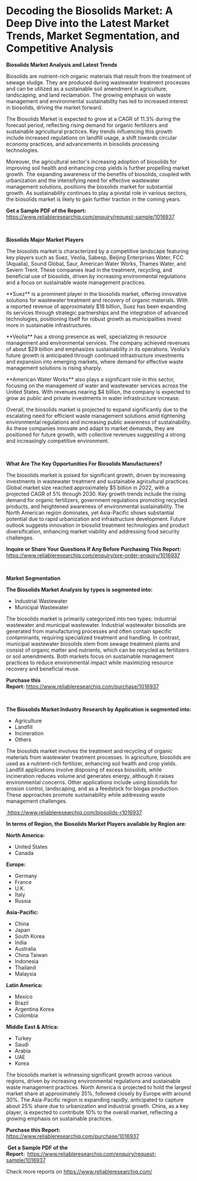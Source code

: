 <p><h1>Decoding the Biosolids Market: A Deep Dive into the Latest Market Trends, Market Segmentation, and Competitive Analysis</h1></p><p><strong>Biosolids Market Analysis and Latest Trends</strong></p>
<p><p>Biosolids are nutrient-rich organic materials that result from the treatment of sewage sludge. They are produced during wastewater treatment processes and can be utilized as a sustainable soil amendment in agriculture, landscaping, and land reclamation. The growing emphasis on waste management and environmental sustainability has led to increased interest in biosolids, driving the market forward. </p><p>The Biosolids Market is expected to grow at a CAGR of 11.3% during the forecast period, reflecting rising demand for organic fertilizers and sustainable agricultural practices. Key trends influencing this growth include increased regulations on landfill usage, a shift towards circular economy practices, and advancements in biosolids processing technologies. </p><p>Moreover, the agricultural sector's increasing adoption of biosolids for improving soil health and enhancing crop yields is further propelling market growth. The expanding awareness of the benefits of biosolids, coupled with urbanization and the intensifying need for effective wastewater management solutions, positions the biosolids market for substantial growth. As sustainability continues to play a pivotal role in various sectors, the biosolids market is likely to gain further traction in the coming years.</p></p>
<p><strong>Get a Sample PDF of the Report:&nbsp;</strong> <a href="https://www.reliableresearchiq.com/enquiry/request-sample/1016937?utm_campaign=3202&utm_medium=2&utm_source=Github&utm_content=ia&utm_term=01042025&utm_id=biosolids">https://www.reliableresearchiq.com/enquiry/request-sample/1016937</a></p>
<p>&nbsp;</p>
<p><strong>Biosolids Major Market Players</strong></p>
<p><p>The biosolids market is characterized by a competitive landscape featuring key players such as Suez, Veolia, Sabesp, Beijing Enterprises Water, FCC (Aqualia), Sound Global, Saur, American Water Works, Thames Water, and Severn Trent. These companies lead in the treatment, recycling, and beneficial use of biosolids, driven by increasing environmental regulations and a focus on sustainable waste management practices.</p><p>**Suez** is a prominent player in the biosolids market, offering innovative solutions for wastewater treatment and recovery of organic materials. With a reported revenue of approximately $18 billion, Suez has been expanding its services through strategic partnerships and the integration of advanced technologies, positioning itself for robust growth as municipalities invest more in sustainable infrastructures.</p><p>**Veolia** has a strong presence as well, specializing in resource management and environmental services. The company achieved revenues of about $29 billion and emphasizes sustainability in its operations. Veolia's future growth is anticipated through continued infrastructure investments and expansion into emerging markets, where demand for effective waste management solutions is rising sharply.</p><p>**American Water Works** also plays a significant role in this sector, focusing on the management of water and wastewater services across the United States. With revenues nearing $4 billion, the company is expected to grow as public and private investments in water infrastructure increase.</p><p>Overall, the biosolids market is projected to expand significantly due to the escalating need for efficient waste management solutions amid tightening environmental regulations and increasing public awareness of sustainability. As these companies innovate and adapt to market demands, they are positioned for future growth, with collective revenues suggesting a strong and increasingly competitive environment.</p></p>
<p>&nbsp;</p>
<p><strong>What Are The Key Opportunities For Biosolids Manufacturers?</strong></p>
<p><p>The biosolids market is poised for significant growth, driven by increasing investments in wastewater treatment and sustainable agricultural practices. Global market size reached approximately $5 billion in 2022, with a projected CAGR of 5% through 2030. Key growth trends include the rising demand for organic fertilizers, government regulations promoting recycled products, and heightened awareness of environmental sustainability. The North American region dominates, yet Asia-Pacific shows substantial potential due to rapid urbanization and infrastructure development. Future outlook suggests innovation in biosolid treatment technologies and product diversification, enhancing market viability and addressing food security challenges.</p></p>
<p><strong>Inquire or Share Your Questions If Any Before Purchasing This Report:</strong> <a href="https://www.reliableresearchiq.com/enquiry/pre-order-enquiry/1016937?utm_campaign=3202&utm_medium=2&utm_source=Github&utm_content=ia&utm_term=01042025&utm_id=biosolids">https://www.reliableresearchiq.com/enquiry/pre-order-enquiry/1016937</a></p>
<p>&nbsp;</p>
<p><strong>Market Segmentation</strong></p>
<p><strong>The Biosolids Market Analysis by types is segmented into:</strong></p>
<p><ul><li>Industrial Wastewater</li><li>Municipal Wastewater</li></ul></p>
<p><p>The biosolids market is primarily categorized into two types: industrial wastewater and municipal wastewater. Industrial wastewater biosolids are generated from manufacturing processes and often contain specific contaminants, requiring specialized treatment and handling. In contrast, municipal wastewater biosolids stem from sewage treatment plants and consist of organic matter and nutrients, which can be recycled as fertilizers or soil amendments. Both markets focus on sustainable management practices to reduce environmental impact while maximizing resource recovery and beneficial reuse.</p></p>
<p><strong>Purchase this Report:&nbsp;</strong><a href="https://www.reliableresearchiq.com/purchase/1016937?utm_campaign=3202&utm_medium=2&utm_source=Github&utm_content=ia&utm_term=01042025&utm_id=biosolids">https://www.reliableresearchiq.com/purchase/1016937</a></p>
<p>&nbsp;</p>
<p><strong>The Biosolids Market Industry Research by Application is segmented into:</strong></p>
<p><ul><li>Agriculture</li><li>Landfill</li><li>Incineration</li><li>Others</li></ul></p>
<p><p>The biosolids market involves the treatment and recycling of organic materials from wastewater treatment processes. In agriculture, biosolids are used as a nutrient-rich fertilizer, enhancing soil health and crop yields. Landfill applications involve disposing of excess biosolids, while incineration reduces volume and generates energy, although it raises environmental concerns. Other applications include using biosolids for erosion control, landscaping, and as a feedstock for biogas production. These approaches promote sustainability while addressing waste management challenges.</p></p>
<p><a href="https://www.reliableresearchiq.com/biosolids-r1016937?utm_campaign=3202&utm_medium=2&utm_source=Github&utm_content=ia&utm_term=01042025&utm_id=biosolids">&nbsp;https://www.reliableresearchiq.com/biosolids-r1016937</a></p>
<p><strong>In terms of Region, the Biosolids Market Players available by Region are:</strong></p>
<p>
    <p> <strong> North America: </strong>
        <ul>
            <li>United States</li>
            <li>Canada</li>
        </ul>
        </p> 
    <p> <strong> Europe: </strong>
        <ul>
            <li>Germany</li>
            <li>France</li>
            <li>U.K.</li>
            <li>Italy</li>
            <li>Russia</li>
        </ul>
        </p> 
    <p> <strong> Asia-Pacific: </strong>
        <ul>
            <li>China</li>
            <li>Japan</li>
            <li>South Korea</li>
            <li>India</li>
            <li>Australia</li>
            <li>China Taiwan</li>
            <li>Indonesia</li>
            <li>Thailand</li>
            <li>Malaysia</li>
        </ul>
        </p> 
    <p> <strong> Latin America: </strong>
        <ul>
            <li>Mexico</li>
            <li>Brazil</li>
            <li>Argentina Korea</li>
            <li>Colombia</li>
        </ul>
        </p> 
    <p> <strong> Middle East & Africa: </strong>
        <ul>
            <li>Turkey</li>
            <li>Saudi</li>
            <li>Arabia</li>
            <li>UAE</li>
            <li>Korea</li>
        </ul>
    </p>
    </p>
<p><p>The biosolids market is witnessing significant growth across various regions, driven by increasing environmental regulations and sustainable waste management practices. North America is projected to hold the largest market share at approximately 35%, followed closely by Europe with around 30%. The Asia-Pacific region is expanding rapidly, anticipated to capture about 25% share due to urbanization and industrial growth. China, as a key player, is expected to contribute 10% to the overall market, reflecting a growing emphasis on sustainable practices.</p></p>
<p><strong>Purchase this Report: </strong><a href="https://www.reliableresearchiq.com/purchase/1016937?utm_campaign=3202&utm_medium=2&utm_source=Github&utm_content=ia&utm_term=01042025&utm_id=biosolids">https://www.reliableresearchiq.com/purchase/1016937</a></p>
<p>&nbsp;<strong>Get a Sample PDF of the Report:&nbsp;&nbsp;</strong><a href="https://www.reliableresearchiq.com/enquiry/request-sample/1016937?utm_campaign=3202&utm_medium=2&utm_source=Github&utm_content=ia&utm_term=01042025&utm_id=biosolids">https://www.reliableresearchiq.com/enquiry/request-sample/1016937</a></p>
<p><strong></strong></p>
<p>Check more reports on <a href="https://www.reliableresearchiq.com/?utm_campaign=3202&utm_medium=2&utm_source=Github&utm_content=ia&utm_term=01042025&utm_id=biosolids">https://www.reliableresearchiq.com/</a></p>